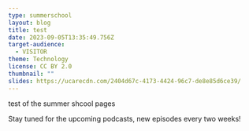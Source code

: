 ```yaml
---
type: summerschool
layout: blog
title: test
date: 2023-09-05T13:35:49.756Z
target-audience:
  - VISITOR
theme: Technology
license: CC BY 2.0
thumbnail: ""
slides: https://ucarecdn.com/2404d67c-4173-4424-96c7-de8e85d6ce39/
---
```

test of the summer shcool pages

Stay tuned for the upcoming podcasts, new episodes every two weeks!